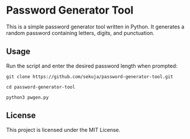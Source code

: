 # Password Generator Tool

This is a simple password generator tool written in Python. It generates a random password containing letters, digits, and punctuation.

## Usage

Run the script and enter the desired password length when prompted:
```
git clone https://github.com/sekuja/password-generator-tool.git
```
```
cd password-generator-tool
```
```
python3 pwgen.py
```
## License
This project is licensed under the MIT License.

